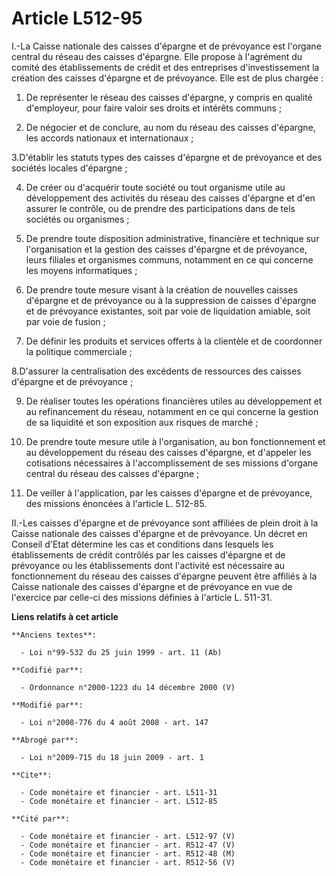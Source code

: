 # Article L512-95

I.-La Caisse nationale des caisses d'épargne et de prévoyance est l'organe central du réseau des caisses d'épargne. Elle
propose à l'agrément du comité des établissements de crédit et des entreprises d'investissement la création des caisses
d'épargne et de prévoyance. Elle est de plus chargée : 

1. De représenter le réseau des caisses d'épargne, y compris en qualité d'employeur, pour faire valoir ses droits et intérêts
communs ; 

2. De négocier et de conclure, au nom du réseau des caisses d'épargne, les accords nationaux et internationaux ; 

3.D'établir les statuts types des caisses d'épargne et de prévoyance et des sociétés locales d'épargne ; 

4. De créer ou d'acquérir toute société ou tout organisme utile au développement des activités du réseau des caisses
d'épargne et d'en assurer le contrôle, ou de prendre des participations dans de tels sociétés ou organismes ; 

5. De prendre toute disposition administrative, financière et technique sur l'organisation et la gestion des caisses
d'épargne et de prévoyance, leurs filiales et organismes communs, notamment en ce qui concerne les moyens informatiques ; 

6. De prendre toute mesure visant à la création de nouvelles caisses d'épargne et de prévoyance ou à la suppression de
caisses d'épargne et de prévoyance existantes, soit par voie de liquidation amiable, soit par voie de fusion ; 

7. De définir les produits et services offerts à la clientèle et de coordonner la politique commerciale ; 

8.D'assurer la centralisation des excédents de ressources des caisses d'épargne et de prévoyance ; 

9. De réaliser toutes les opérations financières utiles au développement et au refinancement du réseau, notamment en ce qui
concerne la gestion de sa liquidité et son exposition aux risques de marché ; 

10. De prendre toute mesure utile à l'organisation, au bon fonctionnement et au développement du réseau des caisses
d'épargne, et d'appeler les cotisations nécessaires à l'accomplissement de ses missions d'organe central du réseau des
caisses d'épargne ; 

11. De veiller à l'application, par les caisses d'épargne et de prévoyance, des missions énoncées à l'article L. 512-85. 

II.-Les caisses d'épargne et de prévoyance sont affiliées de plein droit à la Caisse nationale des caisses d'épargne et de
prévoyance. Un décret en Conseil d'Etat détermine les cas et conditions dans lesquels les établissements de crédit contrôlés
par les caisses d'épargne et de prévoyance ou les établissements dont l'activité est nécessaire au fonctionnement du réseau
des caisses d'épargne peuvent être affiliés à la Caisse nationale des caisses d'épargne et de prévoyance en vue de l'exercice
par celle-ci des missions définies à l'article L. 511-31.

**Liens relatifs à cet article**

	**Anciens textes**:

	  - Loi n°99-532 du 25 juin 1999 - art. 11 (Ab)

	**Codifié par**:

	  - Ordonnance n°2000-1223 du 14 décembre 2000 (V)

	**Modifié par**:

	  - Loi n°2008-776 du 4 août 2008 - art. 147

	**Abrogé par**:

	  - Loi n°2009-715 du 18 juin 2009 - art. 1

	**Cite**:

	  - Code monétaire et financier - art. L511-31
	  - Code monétaire et financier - art. L512-85

	**Cité par**:

	  - Code monétaire et financier - art. L512-97 (V)
	  - Code monétaire et financier - art. R512-47 (V)
	  - Code monétaire et financier - art. R512-48 (M)
	  - Code monétaire et financier - art. R512-56 (V)
